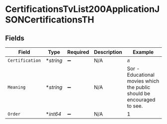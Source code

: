 # CertificationsTvList200ApplicationJSONCertificationsTH


## Fields

| Field                                                                  | Type                                                                   | Required                                                               | Description                                                            | Example                                                                |
| ---------------------------------------------------------------------- | ---------------------------------------------------------------------- | ---------------------------------------------------------------------- | ---------------------------------------------------------------------- | ---------------------------------------------------------------------- |
| `Certification`                                                        | **string*                                                              | :heavy_minus_sign:                                                     | N/A                                                                    | ส                                                                      |
| `Meaning`                                                              | **string*                                                              | :heavy_minus_sign:                                                     | N/A                                                                    | Sor - Educational movies which the public should be encouraged to see. |
| `Order`                                                                | **int64*                                                               | :heavy_minus_sign:                                                     | N/A                                                                    | 1                                                                      |